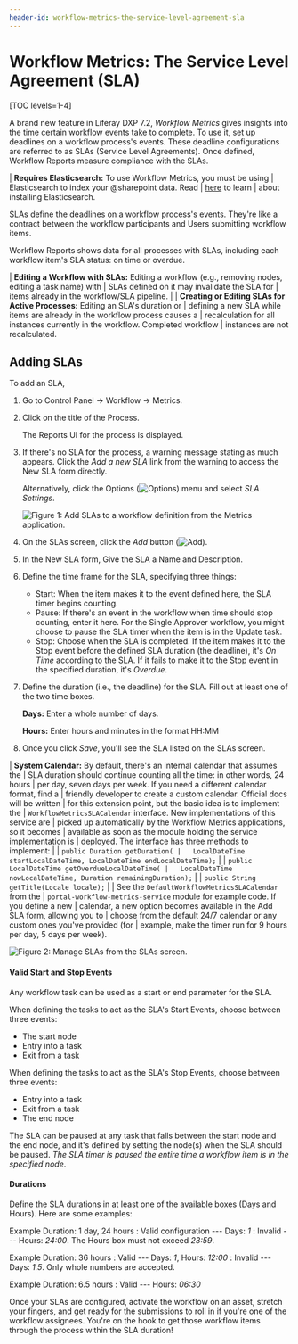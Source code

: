 ```yaml
---
header-id: workflow-metrics-the-service-level-agreement-sla
---
```


# Workflow Metrics: The Service Level Agreement (SLA)

[TOC levels=1-4]

A brand new feature in Liferay DXP 7.2, _Workflow Metrics_ gives insights into
the time certain workflow events take to complete. To use it, set up deadlines
on a workflow process's events. These deadline configurations are referred to as
SLAs (Service Level Agreements). Once defined, Workflow Reports measure compliance
with the SLAs.

| **Requires Elasticsearch:** To use Workflow Metrics, you must be using
| Elasticsearch to index your @sharepoint data. Read
| [here](/docs/7-2/deploy/-/knowledge_base/d/installing-elasticsearch) to learn
| about installing Elasticsearch.

SLAs define the deadlines on a workflow process's events. They're like a
contract between the workflow participants and Users submitting workflow items.

Workflow Reports shows data for all processes with SLAs, including each
workflow item's SLA status: on time or overdue.

| **Editing a Workflow with SLAs:** Editing a workflow (e.g., removing nodes, editing a task name) with
| SLAs defined on it may invalidate the SLA for
| items already in the workflow/SLA pipeline.
|
| **Creating or Editing SLAs for Active Processes:** Editing an SLA's duration or
| defining a new SLA while items are already in the workflow process causes a
| recalculation for all instances currently in the workflow. Completed workflow
| instances are not recalculated.

## Adding SLAs

To add an SLA,

1.  Go to Control Panel &rarr; Workflow &rarr; Metrics.

2.  Click on the title of the Process. 

    The Reports UI for the process is displayed. 

3.  If there's no SLA for the process, a warning message stating
    as much appears. Click the _Add a new SLA_ link from the warning to
    access the New SLA form directly.

    Alternatively, click the Options (![Options](../../images/icon-options.png))
    menu and select _SLA Settings_.

    ![Figure 1: Add SLAs to a workflow definition from the Metrics application.](../../images/workflow-add-sla.png)

3.  On the SLAs screen, click the *Add* button
    (![Add](../../images/icon-add.png)).

4.  In the New SLA form, Give the SLA a Name and Description.

5.  Define the time frame for the SLA, specifying three things:

    - Start: When the item makes it to the event defined here, the SLA timer
        begins counting.
    - Pause: If there's an event in the workflow when time should stop counting,
        enter it here. For the Single Approver workflow, you might choose to
        pause the SLA timer when the item is in the Update task.
    - Stop: Choose when the SLA is completed. If the item makes it to the Stop
        event before the defined SLA duration (the deadline), it's _On Time_
        according to the SLA. If it fails to make it to the Stop event in the
        specified duration, it's _Overdue_.

6.  Define the duration (i.e., the deadline) for the SLA. Fill out at least one
    of the two time boxes.

    **Days:** Enter a whole number of days.

    **Hours:** Enter hours and minutes in the format HH:MM

7.  Once you click *Save*, you'll see the SLA listed on the SLAs screen.

| **System Calendar:** By default, there's an internal calendar that assumes the
| SLA duration should continue counting all the time: in other words, 24 hours
| per day, seven days per week. If you need a different calendar format, find a
| friendly developer to create a custom calendar. Official docs will be written
| for this extension point, but the basic idea is to implement the
| `WorkflowMetricsSLACalendar` interface. New implementations of this service are
| picked up automatically by the Workflow Metrics applications, so it becomes
| available as soon as the module holding the service implementation is
| deployed. The interface has three methods to implement:
|
| `public Duration getDuration(
|   LocalDateTime startLocalDateTime, LocalDateTime endLocalDateTime);`
|
| `public LocalDateTime getOverdueLocalDateTime(
|   LocalDateTime nowLocalDateTime, Duration remainingDuration);`
|
| `public String getTitle(Locale locale);`
|
| See the `DefaultWorkflowMetricsSLACalendar` from the
| `portal-workflow-metrics-service` module for example code. If you define a new
| calendar, a new option becomes available in the Add SLA form, allowing you to
| choose from the default 24/7 calendar or any custom ones you've provided (for
| example, make the timer run for 9 hours per day, 5 days per week).

![Figure 2: Manage SLAs from the SLAs screen.](../../images/workflow-metrics-sla-list.png)

#### Valid Start and Stop Events

Any workflow task can be used as a start or end parameter for the SLA.

When defining the tasks to act as the SLA's Start Events, choose between three
events:

- The start node
- Entry into a task
- Exit from a task

When defining the tasks to act as the SLA's Stop Events, choose between three
events:

- Entry into a task
- Exit from a task
- The end node

The SLA can be paused at any task that falls between the start node and the end
node, and it's defined by setting the node(s) when the SLA should be paused.
_The SLA timer is paused the entire time a workflow item is in the specified
node_.

#### Durations

Define the SLA durations in at least one of the available boxes (Days and
Hours). Here are some examples:

Example Duration: 1 day, 24 hours
: Valid configuration --- Days: _1_
: Invalid --- Hours: _24:00_. The Hours box must not exceed _23:59_.

Example Duration: 36 hours
: Valid --- Days: _1_, Hours: _12:00_
: Invalid --- Days: _1.5_. Only whole numbers are accepted.

Example Duration: 6.5 hours
: Valid --- Hours: _06:30_

Once your SLAs are configured, activate the workflow on an asset, stretch
your fingers, and get ready for the submissions to roll in if you're one of the
workflow assignees. You're on the hook to get those workflow items through the
process within the SLA duration!
